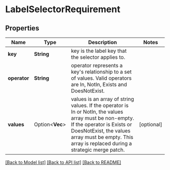 # LabelSelectorRequirement

## Properties

Name | Type | Description | Notes
------------ | ------------- | ------------- | -------------
**key** | **String** | key is the label key that the selector applies to. | 
**operator** | **String** | operator represents a key's relationship to a set of values. Valid operators are In, NotIn, Exists and DoesNotExist. | 
**values** | Option<**Vec<String>**> | values is an array of string values. If the operator is In or NotIn, the values array must be non-empty. If the operator is Exists or DoesNotExist, the values array must be empty. This array is replaced during a strategic merge patch. | [optional]

[[Back to Model list]](../README.md#documentation-for-models) [[Back to API list]](../README.md#documentation-for-api-endpoints) [[Back to README]](../README.md)



